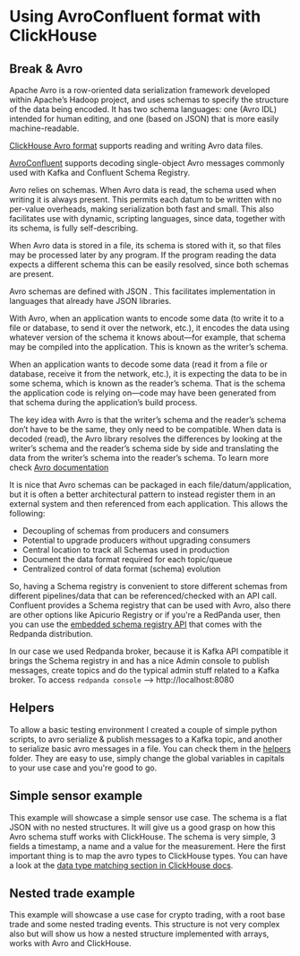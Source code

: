 # Using AvroConfluent format with ClickHouse

## Break & Avro

Apache Avro is a row-oriented data serialization framework developed within Apache’s Hadoop project, and uses schemas to specify the structure of the data being encoded. It has two schema languages: one (Avro IDL) intended for human editing, and one (based on JSON) that is more easily machine-readable.

[ClickHouse Avro format](https://clickhouse.com/docs/en/sql-reference/formats/#data-format-avro) supports reading and writing Avro data files.

[AvroConfluent](https://clickhouse.com/docs/en/sql-reference/formats/#data-format-avro-confluent) supports decoding single-object Avro messages commonly used with Kafka and Confluent Schema Registry.

Avro relies on schemas. When Avro data is read, the schema used when writing it is always present. This permits each datum to be written with no per-value overheads, making serialization both fast and small. This also facilitates use with dynamic, scripting languages, since data, together with its schema, is fully self-describing.

When Avro data is stored in a file, its schema is stored with it, so that files may be processed later by any program. If the program reading the data expects a different schema this can be easily resolved, since both schemas are present.

Avro schemas are defined with JSON . This facilitates implementation in languages that already have JSON libraries.

With Avro, when an application wants to encode some data (to write it to a file or database, to send it over the network, etc.), it encodes the data using whatever version of the schema it knows about—for example, that schema may be compiled into the application. This is known as the writer’s schema.

When an application wants to decode some data (read it from a file or database, receive it from the network, etc.), it is expecting the data to be in some schema, which is known as the reader’s schema. That is the schema the application code is relying on—code may have been generated from that schema during the application’s build process.

The key idea with Avro is that the writer’s schema and the reader’s schema don’t have to be the same, they only need to be compatible. When data is decoded (read), the Avro library resolves the differences by looking at the writer’s schema and the reader’s schema side by side and translating the data from the writer’s schema into the reader’s schema. To learn more check [Avro documentation](https://avro.apache.org/docs/1.11.1/)

It is nice that Avro schemas can be packaged in each file/datum/application, but it is often a better architectural pattern to instead register them in an external system and then referenced from each application. This allows the following:

* Decoupling of schemas from producers and consumers
* Potential to upgrade producers without upgrading consumers
* Central location to track all Schemas used in production
* Document the data format required for each topic/queue
* Centralized control of data format (schema) evolution

So, having a Schema registry is convenient to store different schemas from different pipelines/data that can be referenced/checked with an API call. Confluent provides a Schema registry that can be used with Avro, also there are other options like Apicurio Registry or if you're a RedPanda user, then you can use the [embedded schema registry API](https://docs.redpanda.com/docs/manage/schema-registry/) that comes with the Redpanda distribution.

In our case we used Redpanda broker, because it is Kafka API compatible it brings the Schema registry in and has a nice Admin console to publish messages, create topics and do the typical admin stuff related to a Kafka broker. To access `redpanda console` --> http://localhost:8080

## Helpers

To allow a basic testing environment I created a couple of simple python scripts, to avro serialize & publish messages to a Kafka topic, and another to serialize basic avro messages in a file. You can check them in the [helpers](https://github.com/Altinity/examples/tree/main/AvroConfluent/helpers) folder. They are easy to use, simply change the global variables in capitals to your use case and you're good to go.

## Simple sensor example

This example will showcase a simple sensor use case. The schema is a flat JSON with no nested structures. It will give us a good grasp on how this Avro schema stuff works with ClickHouse. The schema is very simple, 3 fields a timestamp, a name and a value for the measurement. Here the first important thing is to map the avro types to ClickHouse types. You can have a look at the [data type matching section in ClickHouse docs](https://clickhouse.com/docs/en/sql-reference/formats/#data_types-matching).


## Nested trade example

This example will showcase a use case for crypto trading, with a root base trade and some nested trading events. This structure is not very complex also but will show us how a nested structure implemented with arrays, works with Avro and ClickHouse.
